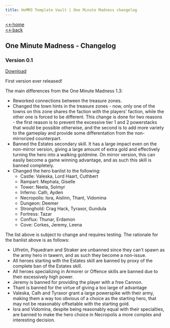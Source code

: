 ```yaml
---
title: HoMM3 Template Vault | One Minute Madness changelog
---
```


[<<-home](../..)  
[<<-back](index.html)

## One Minute Madness - Changelog

### Version 0.1

[Download](./mt_1MM%200.1.zip)

First version ever released!

The main differences from the One Minute Madness 1.3:
* Reworked connections between the treasure zones.
* Changed the town hints in the treasure zones - now, only one of the towns on this zone shares the faction with the players' faction, while the other one is forced to be different. This change is done for two reasons - the first reason is to prevent the excessive tier 1 and 2 powerstacks that would be possible otherwise, and the second is to add more variety to the gameplay and provide some differentation from the non-mirrorized counterpart.
* Banned the Estates secondary skill. It has a large impact even on the non-mirror version, giving a large amount of extra gold and effectively turning the hero into a walking goldmine. On mirror version, this can easily become a game winning advantage, and as such this skill is banned completely.
* Changed the hero banlist to the following:
    * Castle: Valeska, Lord Haart, Cuthbert
    * Rampart: Mephala, Giselle
    * Tower: Neela, Solmyr
    * Inferno: Calh, Ayden
    * Necropolis: Isra, Aislinn, Thant, Vidomina
    * Dungeon: Deemer
    * Stronghold: Crag Hack, Tyraxor, Gundula
    * Fortress: Tazar
    * Conflux: Thunar, Erdamon
    * Cove: Corkes, Jeremy, Leena

The list above is subject to change and requires testing. The rationale for the banlist above is as follows:

* Ulfretin, Piquedram and Straker are unbanned since they can't spawn as the army hero in tawern, and as such they become a non-issue.
* All heroes starting with the Estates skill are banned by proxy of the complete ban of the Estates skill.
* All heroes specializing in Armorer or Offence skills are banned due to their excessively high power.
* Jeremy is banned for providing the player with a free Cannon.
* Thant is banned for the virtue of giving a too large of advantage 
* Valeska, Calh and Tyraxor grant a large powerspike with their army, making them a way too obvious of a choice as the starting hero, that may not be reasonably offsetable with the starting gold.
* Isra and Vidomina, despite being reasonably equal with their specialties, are banned to make the hero choice in Necropolis a more complex and interesting decision.